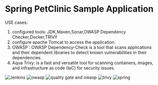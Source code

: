 # Spring PetClinic Sample Application  
USE cases:

1) configured tools: JDK,Maven,Sonar,OWASP Dependency Checker,Docker,TRIVY
2) configure apache Tomcat to access the application.
3) OWASP : OWASP Dependency-Check is a tool that scans applications and their dependent libraries to detect known vulnerabilities in         their dependencies. 
4) Aqua Trivy:  is a fast and versatile tool for scanning containers, images, and infrastructure as code (IaC) for security issues.

   
![Jenkins](https://github.com/kparunsagar/Devsecops/assets/110370525/5308a741-d20c-4a1a-900e-5ab02b766631)
![owasp](https://github.com/kparunsagar/Devsecops/assets/110370525/73689657-0ef8-4c24-bd72-884a90976cec)
![quality gate and owasp](https://github.com/kparunsagar/Devsecops/assets/110370525/ddc0759c-5d8b-4d3a-93c7-02d089c8662a)
![trivy](https://github.com/kparunsagar/Devsecops/assets/110370525/9befc0ce-9557-4ccd-925a-0862f6279bac)
![spring](https://github.com/kparunsagar/Devsecops/assets/110370525/b25f6e2a-4a10-4fa2-aeb5-880b417af889)
